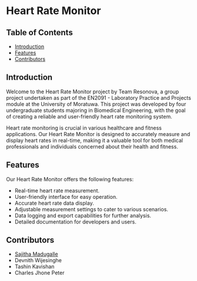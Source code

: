 # Heart Rate Monitor

## Table of Contents
- [Introduction](#introduction)
- [Features](#features)
- [Contributors](#contributors)

## Introduction
Welcome to the Heart Rate Monitor project by Team Resonova, a group project undertaken as part of the EN2091 - Laboratory Practice and Projects module at the University of Moratuwa. This project was developed by four undergraduate students majoring in Biomedical Engineering, with the goal of creating a reliable and user-friendly heart rate monitoring system.

Heart rate monitoring is crucial in various healthcare and fitness applications. Our Heart Rate Monitor is designed to accurately measure and display heart rates in real-time, making it a valuable tool for both medical professionals and individuals concerned about their health and fitness.

## Features
Our Heart Rate Monitor offers the following features:
- Real-time heart rate measurement.
- User-friendly interface for easy operation.
- Accurate heart rate data display.
- Adjustable measurement settings to cater to various scenarios.
- Data logging and export capabilities for further analysis.
- Detailed documentation for developers and users.

## Contributors
- [Sajitha Madugalle](https://github.com/Sajitha-Madugalle)
- Devnith Wijesinghe
- Tashin Kavishan
- Charles Jhone Peter
